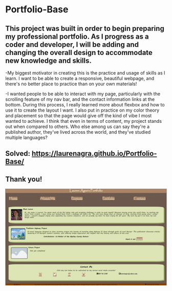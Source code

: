 # Portfolio-Base

## This project was built in order to begin preparing my professional portfolio. As I progress as a coder and developer, I will be adding and changing the overall design to accommodate new knowledge and skills. 

-My biggest motivator in creating this is the practice and usage of skills as I learn. I want to be able to create a responsive, beautiful webpage, and there's no better place to practice than on your own materials! 

-I wanted people to be able to interact with my page, particularly with the scrolling feature of my nav bar, and the contact information links at the bottom. During this process, I really learned more about flexbox and how to use it to create the layout I want. I also put in practice on my color theory and placement so that the page would give off the kind of vibe I most wanted to achieve. I think that even in terms of content, my project stands out when compared to others. Who else among us can say they're a published author, they've lived across the world, and they've studied multiple languages?

## Solved: https://laurenagra.github.io/Portfolio-Base/

## Thank you!

<img src="./assets/images/portfolio-image.png" alt="My portfolio!"/>

